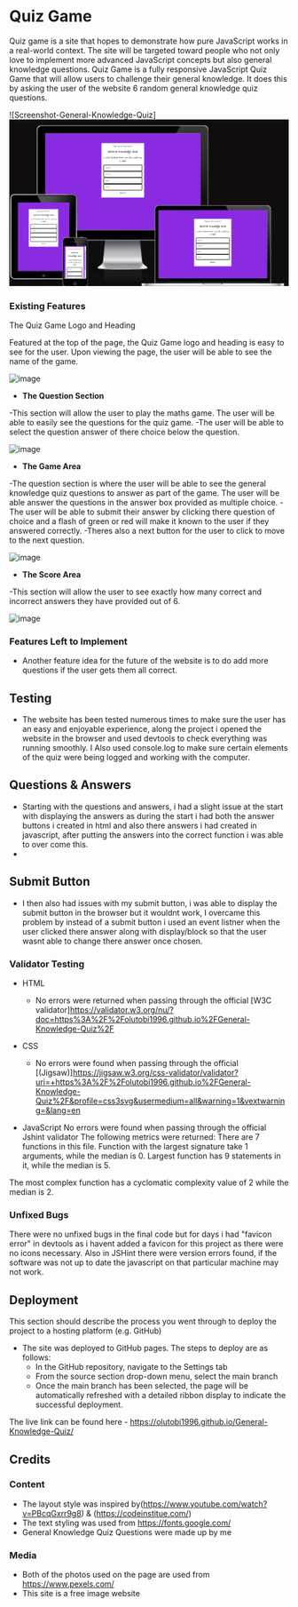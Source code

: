 # Quiz Game
 Quiz game is a site that hopes to demonstrate how pure JavaScript works in a real-world context. The site will be targeted toward people who not only love to implement more advanced JavaScript concepts but also general knowledge questions. Quiz Game is a fully responsive JavaScript Quiz Game that will allow users to challenge their general knowledge. It does this by asking the user of the website 6 random general knowledge quiz questions.

 
![Screenshot-General-Knowledge-Quiz]
![Screensot of website on different devices](image-1.png)

### Existing Features

The Quiz Game Logo and Heading

Featured at the top of the page, the Quiz Game logo and heading is easy to see for the user. Upon viewing the page, the user will be able to see the name of the game.

![image](https://github.com/user-attachments/assets/b99cbec7-5ef1-472c-a2d8-165a258b578a)


- __The Question Section__

-This section will allow the user to play the maths game. The user will be able to easily see the questions for the quiz game.
-The user will be able to select the question answer of there choice below the question.

![image](https://github.com/user-attachments/assets/e194f77f-00c3-4e7d-b604-edcba58b186c)


-  __The Game Area__

-The question section is where the user will be able to see the general knowledge quiz questions to answer as part of the game. The user will be able answer the questions in the answer box provided as multiple choice.
-The user will be able to submit their answer by clicking there question of choice and a flash of green or red will make it known to the user if they answered correctly.
-Theres also a next button for the user to click to move to the next question.

![image](https://github.com/user-attachments/assets/0b38fa59-b367-4ada-8c89-69e98f1b66c4)


- __The Score Area__

-This section will allow the user to see exactly how many correct and incorrect answers they have provided out of 6.

![image](https://github.com/user-attachments/assets/715ab0b9-b295-4686-88b7-59ec0610f664)

### Features Left to Implement

- Another feature idea for the future of the website is to do add more questions if the user gets them all correct.

## Testing 

- The website has been tested numerous times to make sure the user has an easy and enjoyable experience, along the project i opened the website in the browser and used devtools to check everything was running smoothly. I Also used console.log to make sure certain elements of the quiz were being logged and working with the computer.

## Questions & Answers
- Starting with the questions and answers, i had a slight issue at the start with displaying the answers as during the start i had both the answer buttons i created in html and also there answers i had created in javascript, after putting the answers into the correct function i was able to over come this.
- 
## Submit Button
- I then also had issues with my submit button, i was able to display the submit button in the browser but it wouldnt work, I overcame this problem by instead of a submit button i used an event listner when the user clicked there answer along with display/block so that the user wasnt able to change there answer once chosen.
  

### Validator Testing 

- HTML
  - No errors were returned when passing through the official [W3C validator]https://validator.w3.org/nu/?doc=https%3A%2F%2Folutobi1996.github.io%2FGeneral-Knowledge-Quiz%2F
- CSS
  - No errors were found when passing through the official [(Jigsaw)]https://jigsaw.w3.org/css-validator/validator?uri=+https%3A%2F%2Folutobi1996.github.io%2FGeneral-Knowledge-Quiz%2F&profile=css3svg&usermedium=all&warning=1&vextwarning=&lang=en

- JavaScript
No errors were found when passing through the official Jshint validator
The following metrics were returned:
There are 7 functions in this file.
Function with the largest signature take 1 arguments, while the median is 0.
Largest function has 9 statements in it, while the median is 5.

The most complex function has a cyclomatic complexity value of 2 while the median is 2.

### Unfixed Bugs
There were no unfixed bugs in the final code but for days i had "favicon error" in devtools as i havent added a favicon for this project as there were no icons necessary. Also in JSHint there were version errors found, if the software was not up to date the javascript on that particular machine may not work.

## Deployment

This section should describe the process you went through to deploy the project to a hosting platform (e.g. GitHub) 

- The site was deployed to GitHub pages. The steps to deploy are as follows: 
  - In the GitHub repository, navigate to the Settings tab 
  - From the source section drop-down menu, select the main branch
  - Once the main branch has been selected, the page will be automatically refreshed with a detailed ribbon display to indicate the successful deployment. 

The live link can be found here - https://olutobi1996.github.io/General-Knowledge-Quiz/


## Credits 


### Content 

- The layout style was inspired by(https://www.youtube.com/watch?v=PBcqGxrr9g8) & (https://codeinstitue.com/)
- The text styling was used from https://fonts.google.com/
- General Knowledge Quiz Questions were made up by me

### Media

- Both of the photos used on the page are used from https://www.pexels.com/
- This site is a free image website

